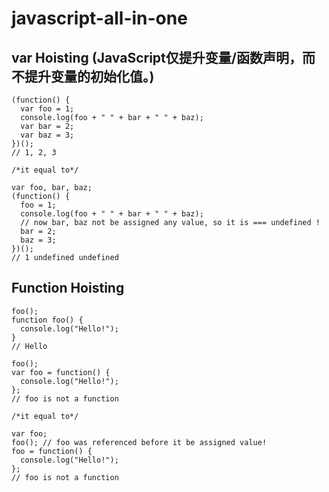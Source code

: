 # javascript-all-in-one  


## var Hoisting (JavaScript仅提升变量/函数声明，而不提升变量的初始化值。)

```codes
(function() {
  var foo = 1;
  console.log(foo + " " + bar + " " + baz);
  var bar = 2;
  var baz = 3;
})();
// 1, 2, 3

/*it equal to*/

var foo, bar, baz;
(function() {
  foo = 1;
  console.log(foo + " " + bar + " " + baz);
  // now bar, baz not be assigned any value, so it is === undefined !
  bar = 2;
  baz = 3;
})();
// 1 undefined undefined 
``` 

## Function Hoisting

```codes
foo();
function foo() {
  console.log("Hello!");
}
// Hello

foo();
var foo = function() {
  console.log("Hello!");
};
// foo is not a function

/*it equal to*/

var foo;
foo(); // foo was referenced before it be assigned value!
foo = function() {
  console.log("Hello!");
};
// foo is not a function
``` 


